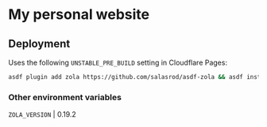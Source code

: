 # My personal website

## Deployment

Uses the following `UNSTABLE_PRE_BUILD` setting in Cloudflare Pages:

```sh
asdf plugin add zola https://github.com/salasrod/asdf-zola && asdf install zola $ZOLA_VERSION && asdf global zola $ZOLA_VERSION
```

### Other environment variables

`ZOLA_VERSION` | 0.19.2
